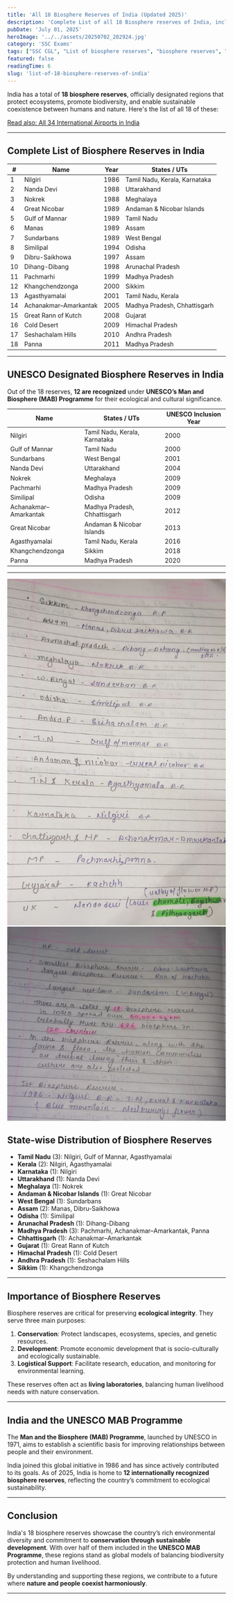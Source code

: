 ```yaml
---
title: 'All 18 Biosphere Reserves of India (Updated 2025)'
description: 'Complete List of all 18 Biosphere reserves of India, including their States.'
pubDate: 'July 01, 2025'
heroImage: '../../assets/20250702_202924.jpg'
category: 'SSC Exams'
tags: ["SSC CGL", "List of biosphere reserves", "biosphere reserves", "18 biosphere reserves"]
featured: false
readingTime: 6
slug: 'list-of-18-biosphere-reserves-of-india'
---
```


India has a total of **18 biosphere reserves**, officially designated regions that protect ecosystems, promote biodiversity, and enable sustainable coexistence between humans and nature. Here's the list of all 18 of these:


[Read also: All 34 International Airports in India](https://eduware.vercel.app/blog/all-34-international-airports-in-india/)

---

## Complete List of Biosphere Reserves in India

| #  | Name                           | Year | States / UTs                        |
|----|--------------------------------|------|-------------------------------------|
| 1  | Nilgiri                        | 1986 | Tamil Nadu, Kerala, Karnataka       |
| 2  | Nanda Devi                     | 1988 | Uttarakhand                         |
| 3  | Nokrek                         | 1988 | Meghalaya                           |
| 4  | Great Nicobar                  | 1989 | Andaman & Nicobar Islands           |
| 5  | Gulf of Mannar                | 1989 | Tamil Nadu                          |
| 6  | Manas                          | 1989 | Assam                               |
| 7  | Sundarbans                     | 1989 | West Bengal                         |
| 8  | Similipal                      | 1994 | Odisha                              |
| 9  | Dibru-Saikhowa                 | 1997 | Assam                               |
| 10 | Dihang-Dibang                 | 1998 | Arunachal Pradesh                   |
| 11 | Pachmarhi                      | 1999 | Madhya Pradesh                      |
| 12 | Khangchendzonga                | 2000 | Sikkim                              |
| 13 | Agasthyamalai                  | 2001 | Tamil Nadu, Kerala                  |
| 14 | Achanakmar–Amarkantak         | 2005 | Madhya Pradesh, Chhattisgarh        |
| 15 | Great Rann of Kutch           | 2008 | Gujarat                             |
| 16 | Cold Desert                    | 2009 | Himachal Pradesh                    |
| 17 | Seshachalam Hills             | 2010 | Andhra Pradesh                      |
| 18 | Panna                          | 2011 | Madhya Pradesh                      |

---

## UNESCO Designated Biosphere Reserves in India

Out of the 18 reserves, **12 are recognized** under **UNESCO’s Man and Biosphere (MAB) Programme** for their ecological and cultural significance.

| Name                          | States / UTs                          | UNESCO Inclusion Year |
|-------------------------------|----------------------------------------|------------------------|
| Nilgiri                       | Tamil Nadu, Kerala, Karnataka          | 2000                   |
| Gulf of Mannar               | Tamil Nadu                             | 2000                   |
| Sundarbans                   | West Bengal                            | 2001                   |
| Nanda Devi                   | Uttarakhand                            | 2004                   |
| Nokrek                       | Meghalaya                              | 2009                   |
| Pachmarhi                    | Madhya Pradesh                         | 2009                   |
| Similipal                    | Odisha                                 | 2009                   |
| Achanakmar–Amarkantak        | Madhya Pradesh, Chhattisgarh           | 2012                   |
| Great Nicobar                | Andaman & Nicobar Islands              | 2013                   |
| Agasthyamalai                | Tamil Nadu, Kerala                     | 2016                   |
| Khangchendzonga              | Sikkim                                 | 2018                   |
| Panna                        | Madhya Pradesh                         | 2020                   |

---
![List of all 18 Biosphere Reserves](https://github.com/PatelAbhay550/eduware/blob/main/public/IMG-20250702-WA0012.jpg?raw=true)
![List of all 18 Biosphere Reserves](https://github.com/PatelAbhay550/eduware/blob/main/public/IMG-20250702-WA0013.jpg?raw=true)
## State-wise Distribution of Biosphere Reserves

- **Tamil Nadu** (3): Nilgiri, Gulf of Mannar, Agasthyamalai  
- **Kerala** (2): Nilgiri, Agasthyamalai  
- **Karnataka** (1): Nilgiri  
- **Uttarakhand** (1): Nanda Devi  
- **Meghalaya** (1): Nokrek  
- **Andaman & Nicobar Islands** (1): Great Nicobar  
- **West Bengal** (1): Sundarbans  
- **Assam** (2): Manas, Dibru-Saikhowa  
- **Odisha** (1): Similipal  
- **Arunachal Pradesh** (1): Dihang-Dibang  
- **Madhya Pradesh** (3): Pachmarhi, Achanakmar–Amarkantak, Panna  
- **Chhattisgarh** (1): Achanakmar–Amarkantak  
- **Gujarat** (1): Great Rann of Kutch  
- **Himachal Pradesh** (1): Cold Desert  
- **Andhra Pradesh** (1): Seshachalam Hills  
- **Sikkim** (1): Khangchendzonga  

---

## Importance of Biosphere Reserves

Biosphere reserves are critical for preserving **ecological integrity**. They serve three main purposes:

1. **Conservation**: Protect landscapes, ecosystems, species, and genetic resources.
2. **Development**: Promote economic development that is socio-culturally and ecologically sustainable.
3. **Logistical Support**: Facilitate research, education, and monitoring for environmental learning.

These reserves often act as **living laboratories**, balancing human livelihood needs with nature conservation.

---

## India and the UNESCO MAB Programme

The **Man and the Biosphere (MAB) Programme**, launched by UNESCO in 1971, aims to establish a scientific basis for improving relationships between people and their environment.

India joined this global initiative in 1986 and has since actively contributed to its goals. As of 2025, India is home to **12 internationally recognized biosphere reserves**, reflecting the country’s commitment to ecological sustainability.

---

## Conclusion

India's 18 biosphere reserves showcase the country’s rich environmental diversity and commitment to **conservation through sustainable development**. With over half of them included in the **UNESCO MAB Programme**, these regions stand as global models of balancing biodiversity protection and human livelihood.

By understanding and supporting these regions, we contribute to a future where **nature and people coexist harmoniously**.

---
